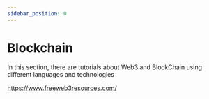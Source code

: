 ```yaml
---
sidebar_position: 0
---
```


# Blockchain

In this section, there are tutorials about Web3 and BlockChain using different languages and technologies

https://www.freeweb3resources.com/
